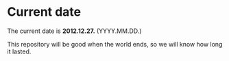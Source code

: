 # Current date

The current date is **2012.12.27.** (YYYY.MM.DD.)

This repository will be good when the world ends, so we will know how long it lasted.